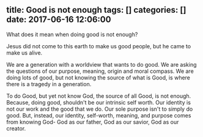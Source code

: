 title: Good is not enough
tags: []
categories: []
date: 2017-06-16 12:06:00
---
What does it mean when doing good is not enough?

Jesus did not come to this earth to make us good people, but he came to make us alive.

We are a generation with a worldview that wants to do good. We are asking the questions of our purpose, meaning, origin and moral compass. We are doing lots of good, but not knowing the source of what is Good, is where there is a tragedy in a generation.

To do Good, but yet not know God, the source of all Good, is not enough. Because, doing good, shouldn't be our intrinsic self worth. Our identity is not our work and the good that we do. Our sole purpose isn't to simply do good. But, instead, our identity, self-worth, meaning, and purpose comes from knowing God-  God as our father, God as our savior, God as our creator.